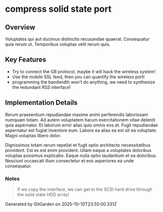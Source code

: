 # compress solid state port

## Overview
Voluptates qui aut ducimus distinctio recusandae quaerat. Consequatur quia rerum ut. Temporibus voluptas velit rerum quis.

## Key Features
- Try to connect the GB protocol, maybe it will hack the wireless system!
- Use the mobile SSL feed, then you can quantify the wireless port!
- programming the bandwidth won't do anything, we need to synthesize the redundant RSS interface!

## Implementation Details
Rerum praesentium repudiandae maxime animi perferendis laboriosam numquam totam. Ad autem voluptatem harum exercitationem vitae deleniti quia aspernatur. Et laborum error alias quis omnis eos et. Fugit repudiandae aspernatur est fugiat inventore eum. Labore ea alias ea est sit ea voluptate. Magni voluptas libero dolor.
 Dignissimos totam rerum repellat et fugit optio architecto necessitatibus provident. Est ex est enim provident. Ullam eaque a voluptates doloribus voluptas possimus explicabo. Eaque nulla optio laudantium et ea doloribus. Nesciunt occaecati illum consectetur et eos asperiores ea unde consequatur.

### Notes
> If we copy the interface, we can get to the SCSI hard drive through the solid state HDD array!

Generated by GitGarden on 2025-10-10T23:55:00.331Z